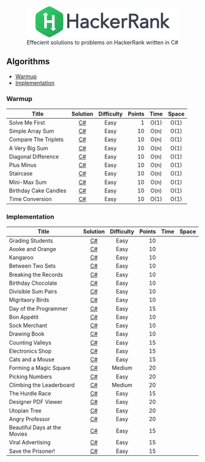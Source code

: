 <p align="center">
    <a href="https://www.hackerrank.com/nemrud_demir">
        <img height=85 src="./Resources/hackerrank_logo.svg">
    </a>
    <br>
    Effecient solutions to problems on HackerRank written in C#
</p>

## Algorithms
* [Warmup](#Warmup)
* [Implementation](#Implementation)

### Warmup
| Title             | Solution  | Difficulty                    | Points| Time  | Space
|-------------------|:---------:|:-----------------------------:|------:|:-----:|:-:
Solve Me First      |[C#](./Problem%20Solving/Warmup/Solve%20Me%20First/Solution.cs)|Easy | 1     | O(1)  | O(1)
Simple Array Sum    |[C#](./Problem%20Solving/Warmup/Simple%20Array%20Sum/Solution.cs)|Easy | 10    | O(n)  | O(1)
Compare The Triplets|[C#](./Problem%20Solving/Warmup/Compare%20the%20Triplets/Solution.cs)|Easy | 10    | O(n)  | O(1)
A Very Big Sum      |[C#](./Problem%20Solving/Warmup/A%20Very%20Big%20Sum/Solution.cs)|Easy | 10    | O(n)  | O(1)
Diagonal Difference |[C#](./Problem%20Solving/Warmup/Diagonal%20Difference/Solution.cs)|Easy | 10    | O(n)  | O(1)
Plus Minus          |[C#](./Problem%20Solving/Warmup/Plus%20Minus/Solution.cs)|Easy | 10    | O(n)  | O(1)
Staircase           |[C#](./Problem%20Solving/Warmup/Staircase/Solution.cs)|Easy | 10    | O(n)  | O(1)
Mini-Max Sum        |[C#](./Problem%20Solving/Warmup/Mini-Max%20Sum/Solution.cs)|Easy | 10    | O(n)  | O(1)
Birthday Cake Candles|[C#](./Problem%20Solving/Warmup/Birthday%20Cake%20Candles/Solution.cs)|Easy| 10    | O(n)  | O(1)
Time Conversion     |[C#](./Problem%20Solving/Warmup/Time%20Conversion/Solution.cs)|Easy | 10    | O(1)  | O(1)

### Implementation

| Title             | Solution  | Difficulty                    | Points| Time  | Space
|-------------------|:---------:|:-----------------------------:|------:|:-----:|:-:
Grading Students    |[C#](./Problem%20Solving/Implementation/Grading%20Students/Solution.cs)|Easy | 10    |   |
Aooke and Orange    |[C#]()|Easy | 10    |   |
Kangaroo            |[C#](./Problem%20Solving/Implementation/Kangaroo/Solution.cs)|Easy | 10    |   |
Between Two Sets    |[C#](./Problem%20Solving/Implementation/Between%20Two%20Sets/Solution.cs)|Easy | 10    |   |
Breaking the Records|[C#](./Problem%20Solving/Implementation/Breaking%20the%20Records/Solution.cs)|Easy | 10    |   |
Birthday Chocolate  |[C#](./Problem%20Solving/Implementation/Birthday%20Chocolate/Solution.cs)|Easy | 10    |   |
Divisible Sum Pairs |[C#]()|Easy | 10    |   |
Migritaory Birds    |[C#]()|Easy | 10    |   |
Day of the Programmer|[C#](./Problem%20Solving/Implementation/Day%20of%20the%20Programmer/Solution.cs)|Easy | 15    |   |
Bon Appétit         |[C#]()|Easy | 10    |   |
Sock Merchant       |[C#]()|Easy | 10    |   |
Drawing Book        |[C#](./Problem%20Solving/Implementation/Drawing%20Book/Solution.cs)|Easy | 10    |   |
Counting Valleys    |[C#](./Problem%20Solving/Implementation/Counting%20Valleys/Solution.cs)|Easy | 15    |   |
Electronics Shop    |[C#](./Problem%20Solving/Implementation/Electronics%20Shop/Solution.cs)|Easy | 15    |   |
Cats and a Mouse    |[C#](./Problem%20Solving/Implementation/Cats%20and%20a%20Mouse/Solution.cs)|Easy | 15    |   |
Forming a Magic Square|[C#](./Problem%20Solving/Implementation/Forming%20a%20Magic%20Square/Solution.cs)|Medium| 20 |   |
Picking Numbers     |[C#](./Problem%20Solving/Implementation/Picking%20Numbers/Solution.cs)|Easy | 20    |   |
Climbing the Leaderboard|[C#](./Problem%20Solving/Implementation/Climbing%20the%20Leaderboard/Solution.cs)|Medium| 20 |   |
The Hurdle Race     |[C#](./Problem%20Solving/Implementation/The%20Hurdle%20Race/Solution.cs)|Easy | 15    |   |
Designer PDF Viewer |[C#](./Problem%20Solving/Implementation/Designer%20PDF%20Viewer/Solution.cs)|Easy | 20    |   |
Utopian Tree        |[C#](./Problem%20Solving/Implementation/Utopian%20Tree/Solution.cs)|Easy | 20    |   |
Angry Professor     |[C#](./Problem%20Solving/Implementation/Angry%20Professor/Solution.cs)|Easy | 20    |   |
Beautiful Days at the Movies|[C#]()|Easy | 15    |   |
Viral Advertising   |[C#]()|Easy | 15    |   |
Save the Prisoner!  |[C#]()|Easy | 15    |   |
